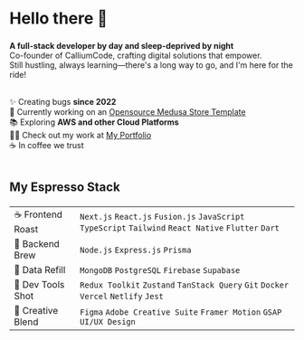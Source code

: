 <h1 align="left">Hello there 👋</h1>

###

**A full-stack developer by day and sleep-deprived by night** <br>
Co-founder of CalliumCode, crafting digital solutions that empower.<br>
Still hustling, always learning—there's a long way to go, and I'm here for the ride!<br><br>


✨ Creating bugs **since 2022**<br>
🔭 Currently working on an [Opensource Medusa Store Template](https://github.com/MobScythe/medusa-custom-storefront)<br>
📚 Exploring **AWS and other Cloud Platforms**<br>
👨‍💻 Check out my work at [My Portfolio](https://mohammedsh.com/)<br>
☕ In coffee we trust<br><br>

###

<h2 align="left">My Espresso Stack</h2>

###
    
| | |
| --- | --- |
| ☕ Frontend Roast | `Next.js` `React.js` `Fusion.js` `JavaScript` `TypeScript` `Tailwind` `React Native` `Flutter` `Dart` |
| 🍵 Backend Brew | `Node.js` `Express.js` `Prisma` |
| 🍪 Data Refill | `MongoDB` `PostgreSQL` `Firebase` `Supabase` |
| 🔧 Dev Tools Shot | `Redux Toolkit` `Zustand` `TanStack Query` `Git` `Docker` `Vercel` `Netlify` `Jest` |
| 🎨 Creative Blend | `Figma` `Adobe Creative Suite` `Framer Motion` `GSAP` `UI/UX Design` |


###
